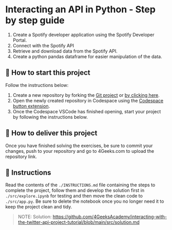 <!-- hide -->
# Interacting an API in Python - Step by step guide
<!-- endhide -->

1. Create a Spotify developer application using the Spotify Developer Portal.
2. Connect with the Spotify API 
3. Retrieve and download data from the Spotify API.
4. Create a python pandas dataframe for easier manipulation of the data.
 
## 🌱  How to start this project

Follow the instructions below:

1. Create a new repository by forking the [Git project](https://github.com/4GeeksAcademy/interacting-with-the-twitter-api-project-tutorial) or [by clicking here](https://github.com/4GeeksAcademy/interacting-with-the-twitter-api-project-tutorial/fork).
2. Open the newly created repository in Codespace using the [Codespace button extension](https://docs.github.com/en/codespaces/developing-in-codespaces/creating-a-codespace-for-a-repository#creating-a-codespace-for-a-repository).
3. Once the Codespace VSCode has finished opening, start your project by following the instructions below.

## 🚛 How to deliver this project

Once you have finished solving the exercises, be sure to commit your changes, push to your repository and go to 4Geeks.com to upload the repository link.

## 📝 Instructions

Read the contents of the `./INSTRUCTIONS.md` file containing the steps to complete the project, follow them and develop the solution first in `./src/explore.ipynb` for testing and then move the clean code to `./src/app.py`. Be sure to delete the notebook once you no longer need it to keep the project clean and tidy.

> NOTE: Solution: https://github.com/4GeeksAcademy/interacting-with-the-twitter-api-project-tutorial/blob/main/src/solution.md
